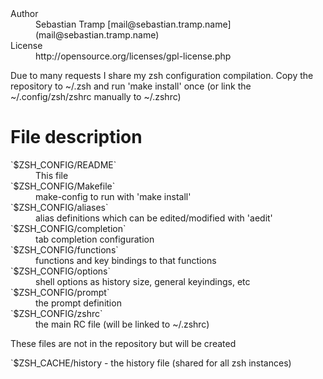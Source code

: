 <dl>
<dt>Author</dt>
<dd>Sebastian Tramp [mail@sebastian.tramp.name](mail@sebastian.tramp.name)</dd>
<dt>License</dt>
<dd>http://opensource.org/licenses/gpl-license.php</dd>
</dl>

Due to many requests I share my zsh configuration compilation.
Copy the repository to ~/.zsh and run 'make install' once
(or link the ~/.config/zsh/zshrc manually to ~/.zshrc)

File description
================

<dl>
<dt>`$ZSH_CONFIG/README`</dt>
<dd>This file</dd>
<dt>`$ZSH_CONFIG/Makefile`</dt>
<dd>make-config to run with 'make install'</dd>
<dt>`$ZSH_CONFIG/aliases`</dt>
<dd>alias definitions which can be edited/modified with 'aedit'</dd>
<dt>`$ZSH_CONFIG/completion`</dt>
<dd>tab completion configuration</dd>
<dt>`$ZSH_CONFIG/functions`</dt>
<dd>functions and key bindings to that functions</dd>
<dt>`$ZSH_CONFIG/options`</dt>
<dd>shell options as history size, general keyindings, etc</dd>
<dt>`$ZSH_CONFIG/prompt`</dt>
<dd>the prompt definition</dd>
<dt>`$ZSH_CONFIG/zshrc`</dt>
<dd>the main RC file (will be linked to ~/.zshrc)</dd>
</dl>

These files are not in the repository but will be created

<dl>
	`$ZSH_CACHE/history     - the history file (shared for all zsh instances)
</dl>
